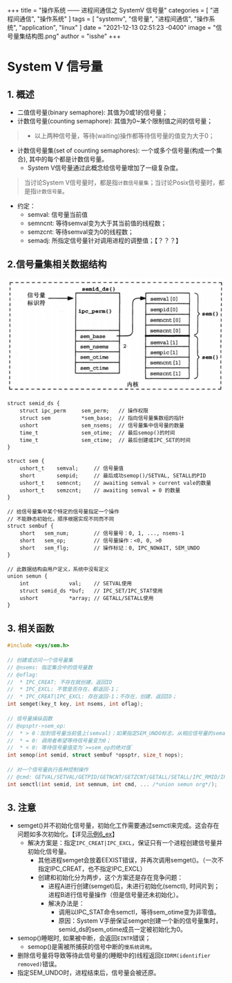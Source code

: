 +++
title = "操作系统 —— 进程间通信之 SystemV 信号量"
categories = [ "进程间通信", "操作系统" ]
tags = [ "systemv", "信号量", "进程间通信", "操作系统", "application", "linux" ]
date = "2021-12-13 02:51:23 -0400"
image = "信号量集结构图.png"
author = "isshe"
+++

# System V 信号量


## 1. 概述
* 二值信号量(binary semaphore): 其值为0或1的信号量；
* 计数信号量(counting semaphore): 其值为0~某个限制值之间的信号量；
> * 以上两种信号量，等待(waiting)操作都等待信号量的值变为大于0；
* 计数信号量集(set of counting semaphores): 一个或多个信号量(构成一个集合), 其中的每个都是计数信号量。
    * System V信号量通过此概念给信号量增加了一级复杂度。
> 当讨论System V信号量时，都是指`计数信号量集`；当讨论Posix信号量时，都是指`计数信号量`。
* 约定：
    * semval: 信号量当前值
    * semncnt: 等待semval变为大于其当前值的线程数；
    * semzcnt: 等待semval变为0的线程数；
    * semadj: 所指定信号量针对调用进程的调整值；【？？？】

## 2.信号量集相关数据结构
![信号量集结构图](信号量集结构图.png)
```
struct semid_ds {
    struct ipc_perm     sem_perm;   // 操作权限
    struct sem          *sem_base;  // 指向信号量集数组的指针
    ushort              sem_nsems;  // 信号量集中信号量的数量
    time_t              sem_otime;  // 最后semop()的时间
    time_t              sem_ctime;  // 最后创建或IPC_SET的时间
}

struct sem {
    ushort_t    semval;     // 信号量值
    short       sempid;     // 最后成功semop()/SETVAL, SETALL的PID
    ushort_t    semncnt;    // awaiting semval > current vale的数量
    ushort_t    semzcnt;    // awaiting semval = 0 的数量
}

// 给信号量集中某个特定的信号量指定一个操作
// 不能静态初始化，顺序根据实现不同而不同
struct sembuf {
    short   sem_num;        // 信号量号：0, 1, ..., nsems-1
    short   sem_op;         // 信号量操作：<0, 0, >0
    short   sem_flg;        // 操作标记：0, IPC_NOWAIT, SEM_UNDO
}

// 此数据结构由用户定义，系统中没有定义
union semun {
    int             val;    // SETVAL使用
    struct semid_ds *buf;   // IPC_SET/IPC_STAT使用
    ushort          *array; // GETALL/SETALL使用
}
```

## 3. 相关函数
```c
#include <sys/sem.h>

// 创建或访问一个信号量集
// @nsems: 指定集合中的信号量数
// @oflag:
//  * IPC_CREAT: 不存在就创建，返回ID
//  * IPC_EXCL: 不管是否存在，都返回-1；
//  * IPC_CREAT|IPC_EXCL: 存在返回-1；不存在，创建，返回ID；
int semget(key_t key, int nsems, int oflag);

// 信号量操纵函数
// @opsptr->sem_op:
//  * > 0：加到信号量当前值上(semval)；如果指定SEM_UNDO标志，从相应信号量的semadj值中减去sem_op;
//  * = 0: 调用者希望等待信号量变为0；
//  * < 0: 等待信号量值变为`>=sem_op的绝对值`
int semop(int semid, struct sembuf *opsptr, size_t nops);

// 对一个信号量执行各种控制操作
// @cmd: GETVAL/SETVAL/GETPID/GETNCNT/GETZCNT/GETALL/SETALL/IPC_RMID/IPC_SET/IPC_STAT
int semctl(int semid, int semnum, int cmd, ... /*union semun org*/);
```

## 3. 注意
* semget()并不初始化信号量，初始化工作需要通过semctl来完成。这会存在问题如多次初始化。【详见[示例6_ex](Examples/6_ex_lock_sv_sem.c)】
    * 解决方案是：指定`IPC_CREAT|IPC_EXCL`，保证只有一个进程创建信号量并初始化信号量。
        * 其他进程semget会放着EEXIST错误，并再次调用semget()。（一次不指定IPC_CREAT，也不指定IPC_EXCL）
        * 创建和初始化分为两步，这个方案还是存在竞争问题：
            * 进程A进行创建(semget)后，未进行初始化(semctl), 时间片到；进程B进行信号量操作（但是信号量还未初始化）。
            * 解决办法是：
                * 调用以IPC_STAT命令semctl，等待sem_otime变为非零值。
                * 原因：System V手册保证semget创建一个新的信号量集时，semid_ds的sem_otime成员一定被初始化为0。
* semop()睡眠时, 如果被中断，会返回`EINTR`错误；
    * semop()是需被所捕获的信号中断的`慢系统调用`。
* 删除信号量将导致等待此信号量的(睡眠中的)线程返回`EIDRM(identifier removed)`错误。
* 指定SEM_UNDO时，进程结束后，信号量会被还原。
